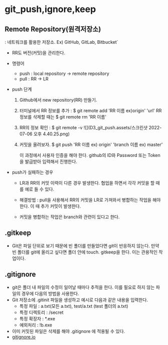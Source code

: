 # git_push,ignore,keep



## Remote Repository(원격저장소)

: 네트워크를 활용한 저장소. Ex) GitHub, GitLab, Bitbucket`

- RR도 버전(커밋)을 관리한다. 

- 명령어
  - push : local repository  -> remote repository
  - pull :   RR -> LR

- push 단계

  1. Github에서 new repository(RR) 만들기.

  2. 터미널에서 RR 정보를 추가  :   $ git remote add 'RR 이름 ex)origin' 'url'
  	RR 정보를 삭제할 때는 $ git remote rm 'RR 이름'

  3. RR의 정보 확인  :   $ git remote -v      ![](D3_git_push.assets/스크린샷 2022-07-06 오후 4.40.25.png)

  4. 커밋을 올려보자.   $ git push 'RR 이름 ex) origin' 'branch 이름 ex) master'

     이 과정에서 사용자 인증을 해야 한다. github의 ID와 Password 또는 Token을 발급받아 입력해서 진행한다. 

- push가 실패하는 경우
	- LR과 RR의 커밋 이력이 다른 경우 발생한다. 협업을 하면서 각각 커밋을 할 때를 예로 들 수 있다.   
	
	- 해결방법 : pull을 사용해서 RR의 커밋을 LR로 가져와서 병합하는 작업을 해야 한다. 이 때 추가 커밋이 발생한다. 
	
	- 커밋을 병합하는 작업은 branch와 관련이 있다고 한다.  
	
	  

## .gitkeep
- Git은 파일 단위로 보기 때문에 빈 폴더를 만들었다면 git이 반응하지 않는다. 만약 빈 폴더를 git에 올리고 싶다면 폴더 안에 touch. gitkeep을 한다. 이는 관용적인 작업이다. 



## .gitignore
- git은 폴더 내 파일의 수정이 일어날 때마다 추적을 한다. 이를 필요로 하지 않는 파일의 경우에 다음의 방법을 사용한다. 
- Git 저장소에 .gitinit 파일을 생성하고 예시로 다음과 같은 내용을 입력한다.
	- 특정 파일 :   a.txt(모든 a.txt), test/a.txt (test 폴더의 a.txt)
	- 특정 디렉토리 :  /secret
	- 특정 확장자 :  *.exe
	- 예외처리 :  !b.exe
- 이미 커밋된 파일은 삭제를 해야 .gitignore 에 적용될 수 있다.
- [gitignore.io](https://www.toptal.com/developers/gitignore/)

